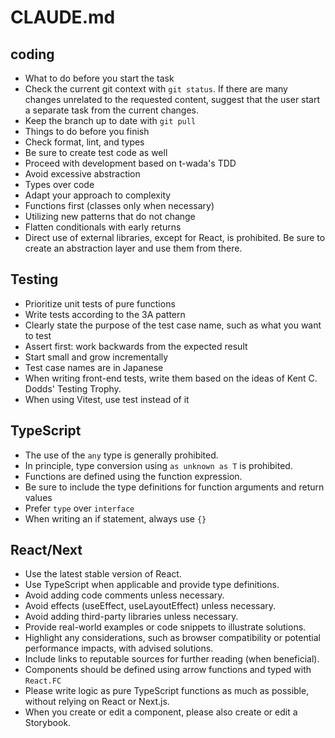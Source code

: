# CLAUDE.md

## coding

* What to do before you start the task
* Check the current git context with `git status`. If there are many changes unrelated to the requested content, suggest that the user start a separate task from the current changes.
* Keep the branch up to date with `git pull`
* Things to do before you finish
* Check format, lint, and types
* Be sure to create test code as well
* Proceed with development based on t-wada's TDD
* Avoid excessive abstraction
* Types over code
* Adapt your approach to complexity
* Functions first (classes only when necessary)
* Utilizing new patterns that do not change
* Flatten conditionals with early returns
* Direct use of external libraries, except for React, is prohibited. Be sure to create an abstraction layer and use them from there.

## Testing

* Prioritize unit tests of pure functions
* Write tests according to the 3A pattern
* Clearly state the purpose of the test case name, such as what you want to test
* Assert first: work backwards from the expected result
* Start small and grow incrementally
* Test case names are in Japanese
* When writing front-end tests, write them based on the ideas of Kent C. Dodds' Testing Trophy.
* When using Vitest, use test instead of it

## TypeScript

* The use of the `any` type is generally prohibited.
* In principle, type conversion using `as unknown as T` is prohibited.
* Functions are defined using the function expression.
* Be sure to include the type definitions for function arguments and return values
* Prefer `type` over `interface`
* When writing an if statement, always use `{}`

## React/Next

* Use the latest stable version of React.
* Use TypeScript when applicable and provide type definitions.
* Avoid adding code comments unless necessary.
* Avoid effects (useEffect, useLayoutEffect) unless necessary.
* Avoid adding third-party libraries unless necessary.
* Provide real-world examples or code snippets to illustrate solutions.
* Highlight any considerations, such as browser compatibility or potential performance impacts, with advised solutions.
* Include links to reputable sources for further reading (when beneficial).
* Components should be defined using arrow functions and typed with `React.FC`
* Please write logic as pure TypeScript functions as much as possible, without relying on React or Next.js.
* When you create or edit a component, please also create or edit a Storybook.
